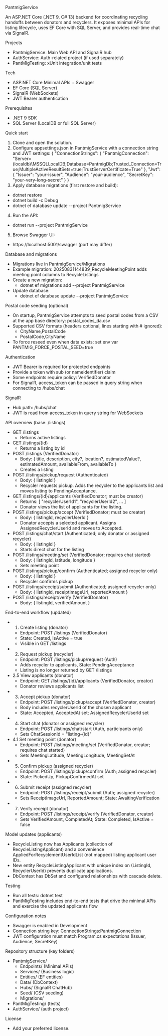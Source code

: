 PantmigService

An ASP.NET Core (.NET 9, C# 13) backend for coordinating recycling handoffs between donators and recyclers. It exposes minimal APIs for listing lifecycle, uses EF Core with SQL Server, and provides real-time chat via SignalR.

Projects
- PantmigService: Main Web API and SignalR hub
- AuthService: Auth-related project (if used separately)
- PantMigTesting: xUnit integration/unit tests

Tech
- ASP.NET Core Minimal APIs + Swagger
- EF Core (SQL Server)
- SignalR (WebSockets)
- JWT Bearer authentication

Prerequisites
- .NET 9 SDK
- SQL Server (LocalDB or full SQL Server)

Quick start
1) Clone and open the solution.
2) Configure appsettings.json in PantmigService with a connection string and JWT settings:
{
  "ConnectionStrings": {
    "PantmigConnection": "Server=(localdb)\\MSSQLLocalDB;Database=PantmigDb;Trusted_Connection=True;MultipleActiveResultSets=true;TrustServerCertificate=True"
  },
  "Jwt": {
    "Issuer": "your-issuer",
    "Audience": "your-audience",
    "SecretKey": "your-very-long-secret"
  }
}
3) Apply database migrations (first restore and build):
- dotnet restore
- dotnet build -c Debug
- dotnet ef database update --project PantmigService
4) Run the API:
- dotnet run --project PantmigService
5) Browse Swagger UI:
- https://localhost:5001/swagger (port may differ)

Database and migrations
- Migrations live in PantmigService/Migrations
- Example migration: 20250831144839_RecycleMeetingPoint adds meeting point columns to RecycleListings
- Create a new migration:
  - dotnet ef migrations add <Name> --project PantmigService
- Update database:
  - dotnet ef database update --project PantmigService

Postal code seeding (optional)
- On startup, PantmigService attempts to seed postal codes from a CSV at the app base directory: postal_codes_da.csv
- Supported CSV formats (headers optional, lines starting with # ignored):
  - CityName,PostalCode
  - PostalCode,CityName
- To force reseed even when data exists: set env var PANTMIG_FORCE_POSTAL_SEED=true

Authentication
- JWT Bearer is required for protected endpoints
- Provide a token with sub (or nameidentifier) claim
- Some endpoints require policy: VerifiedDonator
- For SignalR, access_token can be passed in query string when connecting to /hubs/chat

SignalR
- Hub path: /hubs/chat
- JWT is read from access_token in query string for WebSockets

API overview (base: /listings)
- GET /listings
  - Returns active listings
- GET /listings/{id}
  - Returns a listing by id
- POST /listings (VerifiedDonator)
  - Body: { title, description, city?, location?, estimatedValue?, estimatedAmount, availableFrom, availableTo }
  - Creates a listing
- POST /listings/pickup/request (Authenticated)
  - Body: { listingId }
  - Recycler requests pickup. Adds the recycler to the applicants list and moves listing to PendingAcceptance.
- GET /listings/{id}/applicants (VerifiedDonator; must be creator)
  - Returns: [ "recyclerUserId1", "recyclerUserId2", ... ]
  - Donator views the list of applicants for the listing.
- POST /listings/pickup/accept (VerifiedDonator; must be creator)
  - Body: { listingId, recyclerUserId }
  - Donator accepts a selected applicant. Assigns AssignedRecyclerUserId and moves to Accepted.
- POST /listings/chat/start (Authenticated; only donator or assigned recycler)
  - Body: { listingId }
  - Starts direct chat for the listing
- POST /listings/meeting/set (VerifiedDonator; requires chat started)
  - Body: { listingId, latitude, longitude }
  - Sets meeting point
- POST /listings/pickup/confirm (Authenticated; assigned recycler only)
  - Body: { listingId }
  - Recycler confirms pickup
- POST /listings/receipt/submit (Authenticated; assigned recycler only)
  - Body: { listingId, receiptImageUrl, reportedAmount }
- POST /listings/receipt/verify (VerifiedDonator)
  - Body: { listingId, verifiedAmount }

End-to-end workflow (updated)
- 1. Create listing (donator)
  - Endpoint: POST /listings (VerifiedDonator)
  - State: Created, IsActive = true
  - Visible in GET /listings
- 2. Request pickup (recycler)
  - Endpoint: POST /listings/pickup/request (Auth)
  - Adds recycler to applicants, State: PendingAcceptance
  - Listing is no longer returned by GET /listings
- 2.5 View applicants (donator)
  - Endpoint: GET /listings/{id}/applicants (VerifiedDonator, creator)
  - Donator reviews applicants list
- 3. Accept pickup (donator)
  - Endpoint: POST /listings/pickup/accept (VerifiedDonator, creator)
  - Body includes recyclerUserId of the chosen applicant
  - State: Accepted, AcceptedAt set; AssignedRecyclerUserId set
- 4. Start chat (donator or assigned recycler)
  - Endpoint: POST /listings/chat/start (Auth, participants only)
  - Sets ChatSessionId = "listing-{id}"
- 4.1 Set meeting point (donator)
  - Endpoint: POST /listings/meeting/set (VerifiedDonator, creator; requires chat started)
  - Sets MeetingLatitude, MeetingLongitude, MeetingSetAt
- 5. Confirm pickup (assigned recycler)
  - Endpoint: POST /listings/pickup/confirm (Auth; assigned recycler)
  - State: PickedUp, PickupConfirmedAt set
- 6. Submit receipt (assigned recycler)
  - Endpoint: POST /listings/receipt/submit (Auth; assigned recycler)
  - Sets ReceiptImageUrl, ReportedAmount; State: AwaitingVerification
- 7. Verify receipt (donator)
  - Endpoint: POST /listings/receipt/verify (VerifiedDonator, creator)
  - Sets VerifiedAmount, CompletedAt; State: Completed, IsActive = false

Model updates (applicants)
- RecycleListing now has Applicants (collection of RecycleListingApplicant) and a convenience AppliedForRecyclementUserIdList (not mapped) listing applicant user IDs.
- New entity RecycleListingApplicant with unique index on (ListingId, RecyclerUserId) prevents duplicate applications.
- DbContext has DbSet<RecycleListingApplicant> and configured relationships with cascade delete.

Testing
- Run all tests: dotnet test
- PantMigTesting includes end-to-end tests that drive the minimal APIs and exercise the updated applicants flow

Configuration notes
- Swagger is enabled in Development
- Connection string key: ConnectionStrings:PantmigConnection
- JWT configuration must match Program.cs expectations (Issuer, Audience, SecretKey)

Repository structure (key folders)
- PantmigService/
  - Endpoints/ (Minimal APIs)
  - Services/ (Business logic)
  - Entities/ (EF entities)
  - Data/ (DbContext)
  - Hubs/ (SignalR ChatHub)
  - Seed/ (CSV seeding)
  - Migrations/
- PantMigTesting/ (tests)
- AuthService/ (auth project)

License
- Add your preferred license.
